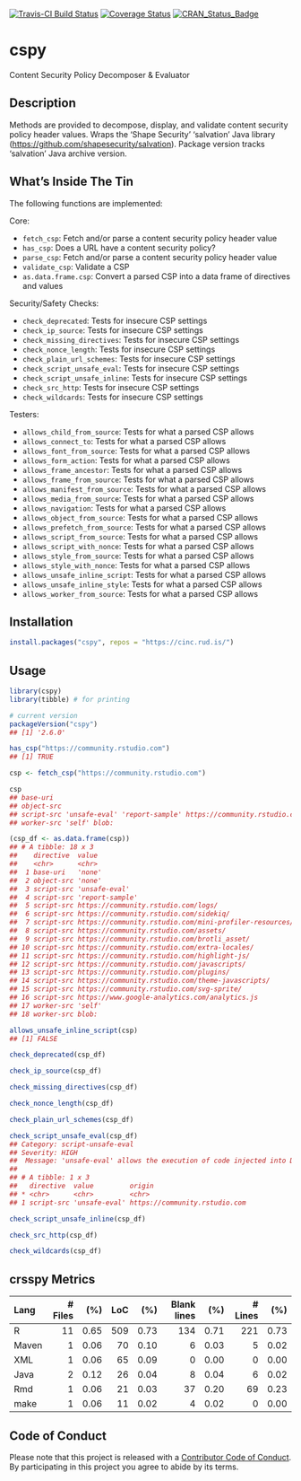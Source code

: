 
[![Travis-CI Build
Status](https://travis-ci.org/hrbrmstr/crsspy.svg?branch=master)](https://travis-ci.org/hrbrmstr/crsspy)
[![Coverage
Status](https://codecov.io/gh/hrbrmstr/crsspy/branch/master/graph/badge.svg)](https://codecov.io/gh/hrbrmstr/crsspy)
[![CRAN\_Status\_Badge](http://www.r-pkg.org/badges/version/crsspy)](https://cran.r-project.org/package=crsspy)

# cspy

Content Security Policy Decomposer & Evaluator

## Description

Methods are provided to decompose, display, and validate content
security policy header values. Wraps the ‘Shape Security’ ‘salvation’
Java library (<https://github.com/shapesecurity/salvation>). Package
version tracks ‘salvation’ Java archive version.

## What’s Inside The Tin

The following functions are implemented:

Core:

  - `fetch_csp`: Fetch and/or parse a content security policy header
    value
  - `has_csp`: Does a URL have a content security policy?
  - `parse_csp`: Fetch and/or parse a content security policy header
    value
  - `validate_csp`: Validate a CSP
  - `as.data.frame.csp`: Convert a parsed CSP into a data frame of
    directives and values

Security/Safety Checks:

  - `check_deprecated`: Tests for insecure CSP settings
  - `check_ip_source`: Tests for insecure CSP settings
  - `check_missing_directives`: Tests for insecure CSP settings
  - `check_nonce_length`: Tests for insecure CSP settings
  - `check_plain_url_schemes`: Tests for insecure CSP settings
  - `check_script_unsafe_eval`: Tests for insecure CSP settings
  - `check_script_unsafe_inline`: Tests for insecure CSP settings
  - `check_src_http`: Tests for insecure CSP settings
  - `check_wildcards`: Tests for insecure CSP settings

Testers:

  - `allows_child_from_source`: Tests for what a parsed CSP allows
  - `allows_connect_to`: Tests for what a parsed CSP allows
  - `allows_font_from_source`: Tests for what a parsed CSP allows
  - `allows_form_action`: Tests for what a parsed CSP allows
  - `allows_frame_ancestor`: Tests for what a parsed CSP allows
  - `allows_frame_from_source`: Tests for what a parsed CSP allows
  - `allows_manifest_from_source`: Tests for what a parsed CSP allows
  - `allows_media_from_source`: Tests for what a parsed CSP allows
  - `allows_navigation`: Tests for what a parsed CSP allows
  - `allows_object_from_source`: Tests for what a parsed CSP allows
  - `allows_prefetch_from_source`: Tests for what a parsed CSP allows
  - `allows_script_from_source`: Tests for what a parsed CSP allows
  - `allows_script_with_nonce`: Tests for what a parsed CSP allows
  - `allows_style_from_source`: Tests for what a parsed CSP allows
  - `allows_style_with_nonce`: Tests for what a parsed CSP allows
  - `allows_unsafe_inline_script`: Tests for what a parsed CSP allows
  - `allows_unsafe_inline_style`: Tests for what a parsed CSP allows
  - `allows_worker_from_source`: Tests for what a parsed CSP allows

## Installation

``` r
install.packages("cspy", repos = "https://cinc.rud.is/")
```

## Usage

``` r
library(cspy)
library(tibble) # for printing

# current version
packageVersion("cspy")
## [1] '2.6.0'
```

``` r
has_csp("https://community.rstudio.com")
## [1] TRUE

csp <- fetch_csp("https://community.rstudio.com")

csp
## base-uri
## object-src
## script-src 'unsafe-eval' 'report-sample' https://community.rstudio.com/logs/ https://community.rstudio.com/sidekiq/ https://community.rstudio.com/mini-profiler-resources/ https://community.rstudio.com/assets/ https://community.rstudio.com/brotli_asset/ https://community.rstudio.com/extra-locales/ https://community.rstudio.com/highlight-js/ https://community.rstudio.com/javascripts/ https://community.rstudio.com/plugins/ https://community.rstudio.com/theme-javascripts/ https://community.rstudio.com/svg-sprite/ https://www.google-analytics.com/analytics.js
## worker-src 'self' blob:

(csp_df <- as.data.frame(csp))
## # A tibble: 18 x 3
##    directive  value                                                  origin                       
##    <chr>      <chr>                                                  <chr>                        
##  1 base-uri   'none'                                                 https://community.rstudio.com
##  2 object-src 'none'                                                 https://community.rstudio.com
##  3 script-src 'unsafe-eval'                                          https://community.rstudio.com
##  4 script-src 'report-sample'                                        https://community.rstudio.com
##  5 script-src https://community.rstudio.com/logs/                    https://community.rstudio.com
##  6 script-src https://community.rstudio.com/sidekiq/                 https://community.rstudio.com
##  7 script-src https://community.rstudio.com/mini-profiler-resources/ https://community.rstudio.com
##  8 script-src https://community.rstudio.com/assets/                  https://community.rstudio.com
##  9 script-src https://community.rstudio.com/brotli_asset/            https://community.rstudio.com
## 10 script-src https://community.rstudio.com/extra-locales/           https://community.rstudio.com
## 11 script-src https://community.rstudio.com/highlight-js/            https://community.rstudio.com
## 12 script-src https://community.rstudio.com/javascripts/             https://community.rstudio.com
## 13 script-src https://community.rstudio.com/plugins/                 https://community.rstudio.com
## 14 script-src https://community.rstudio.com/theme-javascripts/       https://community.rstudio.com
## 15 script-src https://community.rstudio.com/svg-sprite/              https://community.rstudio.com
## 16 script-src https://www.google-analytics.com/analytics.js          https://community.rstudio.com
## 17 worker-src 'self'                                                 https://community.rstudio.com
## 18 worker-src blob:                                                  https://community.rstudio.com

allows_unsafe_inline_script(csp)
## [1] FALSE

check_deprecated(csp_df)

check_ip_source(csp_df)

check_missing_directives(csp_df)

check_nonce_length(csp_df)

check_plain_url_schemes(csp_df)

check_script_unsafe_eval(csp_df)
## Category: script-unsafe-eval
## Severity: HIGH
##  Message: 'unsafe-eval' allows the execution of code injected into DOM APIs such as eval().
## 
## # A tibble: 1 x 3
##   directive  value         origin                       
## * <chr>      <chr>         <chr>                        
## 1 script-src 'unsafe-eval' https://community.rstudio.com

check_script_unsafe_inline(csp_df)

check_src_http(csp_df)

check_wildcards(csp_df)
```

## crsspy Metrics

| Lang  | \# Files |  (%) | LoC |  (%) | Blank lines |  (%) | \# Lines |  (%) |
| :---- | -------: | ---: | --: | ---: | ----------: | ---: | -------: | ---: |
| R     |       11 | 0.65 | 509 | 0.73 |         134 | 0.71 |      221 | 0.73 |
| Maven |        1 | 0.06 |  70 | 0.10 |           6 | 0.03 |        5 | 0.02 |
| XML   |        1 | 0.06 |  65 | 0.09 |           0 | 0.00 |        0 | 0.00 |
| Java  |        2 | 0.12 |  26 | 0.04 |           8 | 0.04 |        6 | 0.02 |
| Rmd   |        1 | 0.06 |  21 | 0.03 |          37 | 0.20 |       69 | 0.23 |
| make  |        1 | 0.06 |  11 | 0.02 |           4 | 0.02 |        0 | 0.00 |

## Code of Conduct

Please note that this project is released with a [Contributor Code of
Conduct](CODE_OF_CONDUCT.md). By participating in this project you agree
to abide by its terms.
